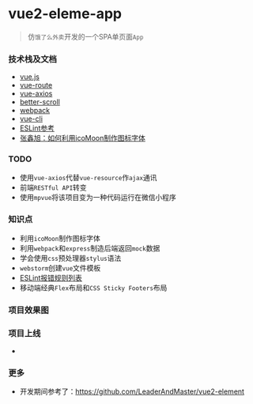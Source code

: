 # vue2-eleme-app

> 仿`饿了么外卖`开发的一个SPA单页面`App`

### 技术栈及文档

- [vue.js](https://github.com/vuejs/vue)
- [vue-route](https://github.com/vuejs/vue-route)
- [vue-axios](https://github.com/vuejs/vue-axios)
- [better-scroll](https://github.com/ustbhuangyi/better-scroll)
- [webpack](https://github.com/webpack/webpack)
- [vue-cli](https://github.com/vuejs/vue-cli)
- [ESLint参考](https://www.cnblogs.com/my93/p/5681879.html)
- [张鑫旭：如何利用icoMoon制作图标字体](http://www.zhangxinxu.com/wordpress/2012/06/free-icon-font-usage-icomoon/)

### TODO

- 使用`vue-axios`代替`vue-resource`作`ajax`通讯
- 前端`RESTful API`转变
- 使用`mpvue`将该项目变为一种代码运行在微信小程序


### 知识点
- 利用`icoMoon`制作图标字体
- 利用`webpack`和`express`制造后端返回`mock`数据
- 学会使用`css`预处理器`stylus`语法
- `webstorm`创建`vue`文件模板
- [ESLint报错规则列表](http://eslint.cn/docs/rules)
- 移动端经典`Flex`布局和`CSS Sticky Footers`布局


### 项目效果图


### 项目上线
- 


### 更多
- 开发期间参考了：https://github.com/LeaderAndMaster/vue2-element
